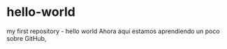 # hello-world
my first repository - hello world
Ahora aquí estamos aprendiendo un poco sobre GitHub, 
